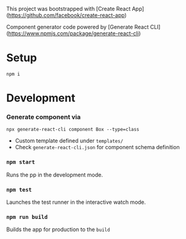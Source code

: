 This project was bootstrapped with [Create React App]
(https://github.com/facebook/create-react-app)

Component generator code powered by [Generate React CLI]
(https://www.npmjs.com/package/generate-react-cli)

# Setup

```
npm i
```
# Development

### Generate component via
```
npx generate-react-cli component Box --type=class
```

- Custom template defined under `templates/`
- Check `generate-react-cli.json` for component schema definition

### `npm start`
Runs the pp in the development mode.

### `npm test`
Launches the test runner in the interactive watch mode.

### `npm run build`
Builds the app for production to the `build`
